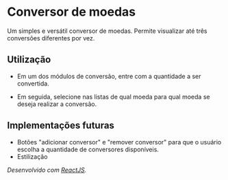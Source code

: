 # Conversor de moedas

Um simples e versátil conversor de moedas. Permite visualizar até três conversões diferentes por vez.

## Utilização

- Em um dos módulos de conversão, entre com a quantidade a ser convertida.

- Em seguida, selecione nas listas de qual moeda para qual moeda se deseja realizar a conversão.

## Implementações futuras

- Botões "adicionar conversor" e "remover conversor" para que o usuário escolha a quantidade de conversores disponíveis.
- Estilização

*Desenvolvido com [ReactJS](https://reactjs.org/).*
